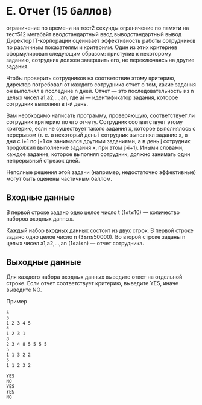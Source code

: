 # E. Отчет (15 баллов)

ограничение по времени на тест2 секунды
ограничение по памяти на тест512 мегабайт
вводстандартный ввод
выводстандартный вывод
Директор IT-корпорации оценивает эффективность работы сотрудников по различным показателям и критериям. Один из этих критериев сформулирован следующим образом: приступив к некоторому заданию, сотрудник должен завершить его, не переключаясь на другие задания.

Чтобы проверить сотрудников на соответствие этому критерию, директор потребовал от каждого сотрудника отчет о том, какие задания он выполнял в последние n дней. Отчет — это последовательность из n целых чисел a1,a2,…,an, где ai — идентификатор задания, которое сотрудник выполнял в i-й день.

Вам необходимо написать программу, проверяющую, соответствует ли сотрудник критерию по его отчету. Сотрудник соответствует этому критерию, если не существует такого задания x, которое выполнялось с перерывом (т. е. в некоторый день i сотрудник выполнял задание x, в дни с i+1 по j−1 он занимался другими заданиями, а в день j сотрудник продолжил выполнение задания x, при этом j>i+1). Иными словами, каждое задание, которое выполнял сотрудник, должно занимать один непрерывный отрезок дней.

Неполные решения этой задачи (например, недостаточно эффективные) могут быть оценены частичным баллом.

## Входные данные
В первой строке задано одно целое число t (1≤t≤10) — количество наборов входных данных.

Каждый набор входных данных состоит из двух строк. В первой строке задано одно целое число n (3≤n≤50000). Во второй строке заданы n целых чисел a1,a2,…,an (1≤ai≤n) — отчет сотрудника.

## Выходные данные
Для каждого набора входных данных выведите ответ на отдельной строке. Если отчет соответствует критерию, выведите YES, иначе выведите NO.

Пример
```
5
5
1 2 3 4 5
4
1 2 3 1
8
2 3 4 8 5 5 5 5
5
1 1 3 2 2
5
1 1 2 3 2
```

```
YES
NO
YES
YES
NO
```
